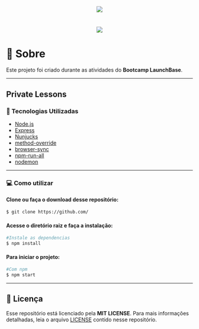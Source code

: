 <h1 align="center"><img src="public/assets/private-lessons-001.gif" ></h1>
<h1 align="center"><img src="public/assets/private-lessons-002.gif" ></h1>

# :page_facing_up: Sobre

Este projeto foi criado durante as atividades do **Bootcamp LaunchBase**.

---

## Private Lessons 

### :rocket: Tecnologias Utilizadas

 - [Node.js](https://nodejs.org/en/)
 - [Express](https://expressjs.com/)
 - [Nunjucks](https://mozilla.github.io/nunjucks/)
 - [method-override](https://github.com/expressjs/method-override)
 - [browser-sync](https://github.com/Browsersync/browser-sync)
 - [npm-run-all](https://github.com/mysticatea/npm-run-all)
 - [nodemon](https://github.com/remy/nodemon)

---

### :computer: Como utilizar

 #### Clone ou faça o download desse repositório:

```bash
$ git clone https://github.com/ 
```

 #### Acesse o diretório raiz e faça a instalação:

```bash
#Instale as dependencias
$ npm install
```
    
 #### Para iniciar o projeto:
 
 
```bash
#Com npm
$ npm start
```

--- 

## :memo: Licença

Esse repositório está licenciado pela **MIT LICENSE**. Para mais informações detalhadas, leia o arquivo [LICENSE](./LICENSE) contido nesse repositório.